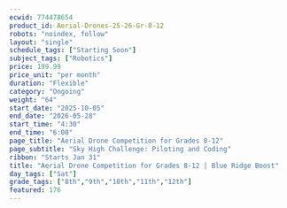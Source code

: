 ```yaml
---
ecwid: 774478654
product_id: Aerial-Drones-25-26-Gr-8-12
robots: "noindex, follow"
layout: "single"
schedule_tags: ["Starting Soon"]
subject_tags: ["Robotics"]
price: 199.99
price_unit: "per month"
duration: "Flexible"
category: "Ongoing"
weight: "64"
start_date: "2025-10-05"
end_date: "2026-05-28"
start_time: "4:30"
end_time: "6:00"
page_title: "Aerial Drone Competition for Grades 8-12"
page_subtitle: "Sky High Challenge: Piloting and Coding"
ribbon: "Starts Jan 31"
title: "Aerial Drone Competition for Grades 8-12 | Blue Ridge Boost"
day_tags: ["Sat"]
grade_tags: ["8th","9th","10th","11th","12th"]
featured: 176
---
```

